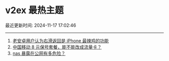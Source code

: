 # v2ex 最热主题

最近更新时间: 2024-11-17 17:02:46

--- 
1. [老安卓用户认为右滑返回是 iPhone 最辣鸡的功能](https://www.v2ex.com/t/1090194) 
2. [中国移动 8 元保号套餐，能不能改成流量卡？](https://www.v2ex.com/t/1090231) 
3. [nas 暴露在公网有多危险？](https://www.v2ex.com/t/1090232) 
